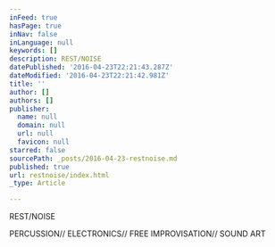 ```yaml
---
inFeed: true
hasPage: true
inNav: false
inLanguage: null
keywords: []
description: REST/NOISE
datePublished: '2016-04-23T22:21:43.287Z'
dateModified: '2016-04-23T22:21:42.981Z'
title: ''
author: []
authors: []
publisher:
  name: null
  domain: null
  url: null
  favicon: null
starred: false
sourcePath: _posts/2016-04-23-restnoise.md
published: true
url: restnoise/index.html
_type: Article

---
```

REST/NOISE

PERCUSSION// ELECTRONICS// FREE IMPROVISATION// SOUND ART